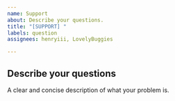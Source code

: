 ```yaml
---
name: Support
about: Describe your questions.
title: "[SUPPORT] "
labels: question
assignees: henryiii, LovelyBuggies

---
```


## Describe your questions

A clear and concise description of what your problem is.
